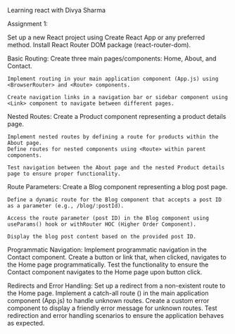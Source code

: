 Learning react with Divya Sharma

Assignment 1:

Set up a new React project using Create React App or any preferred method.
Install React Router DOM package (react-router-dom).

Basic Routing:
    Create three main pages/components: Home, About, and Contact.
    
    Implement routing in your main application component (App.js) using <BrowserRouter> and <Route> components.
    
    Create navigation links in a navigation bar or sidebar component using <Link> component to navigate between different pages.

Nested Routes:
    Create a Product component representing a product details page.
    
    Implement nested routes by defining a route for products within the About page.
    Define routes for nested components using <Route> within parent components.
    
    Test navigation between the About page and the nested Product details page to ensure proper functionality.

Route Parameters:
    Create a Blog component representing a blog post page.
    
    Define a dynamic route for the Blog component that accepts a post ID as a parameter (e.g., /blog/:postId).
    
    Access the route parameter (post ID) in the Blog component using useParams() hook or withRouter HOC (Higher Order Component).
    
    Display the blog post content based on the provided post ID.

Programmatic Navigation:
    Implement programmatic navigation in the Contact component.
    Create a button or link that, when clicked, navigates to the Home page programmatically.
    Test the functionality to ensure the Contact component navigates to the Home page upon button click.

Redirects and Error Handling:
    Set up a redirect from a non-existent route to the Home page.
    Implement a catch-all route (<Route path="*">) in the main application component (App.js) to handle unknown routes.
    Create a custom error component to display a friendly error message for unknown routes.
    Test redirection and error handling scenarios to ensure the application behaves as expected.